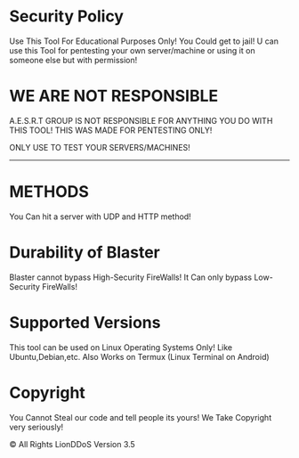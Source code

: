 # Security Policy

Use This Tool For Educational Purposes Only! You Could get to jail! U can use this Tool for
pentesting your own server/machine or using it on someone else but with permission!

# WE ARE NOT RESPONSIBLE

A.E.S.R.T GROUP IS NOT RESPONSIBLE FOR ANYTHING YOU DO WITH THIS TOOL! THIS WAS MADE FOR PENTESTING ONLY!

ONLY USE TO TEST YOUR SERVERS/MACHINES!

_____________________________________________________________________________________________________________________________________________________________________________

# METHODS

You Can hit a server with UDP and HTTP method!

# Durability of Blaster

Blaster cannot bypass High-Security FireWalls! It Can only bypass Low-Security FireWalls!

# Supported Versions

This tool can be used on Linux Operating Systems Only! Like Ubuntu,Debian,etc. Also Works on Termux (Linux Terminal on Android)

# Copyright

You Cannot Steal our code and tell people its yours! We Take Copyright very seriously!

© All Rights LionDDoS Version 3.5
